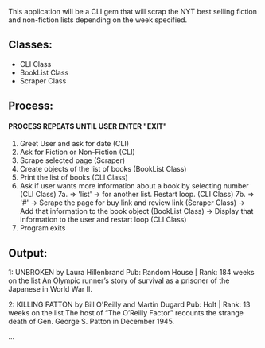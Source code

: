 This application will be a CLI gem that will scrap the NYT best selling fiction and non-fiction lists depending on the week specified.

## Classes:
- CLI Class
- BookList Class
- Scraper Class

## Process:
#### PROCESS REPEATS UNTIL USER ENTER "EXIT"
1. Greet User and ask for date (CLI)
2. Ask for Fiction or Non-Fiction (CLI)
3. Scrape selected page (Scraper)
4. Create objects of the list of books (BookList Class)
5. Print the list of books (CLI Class)
6. Ask if user wants more information about a book by selecting number (CLI Class)
7a.  => 'list' -> for another list. Restart loop. (CLI Class)
7b.  => '#'    -> Scrape the page for buy link and review link (Scraper Class)
               -> Add that information to the book object (BookList Class)
               -> Display that information to the user and restart loop (CLI Class)
8. Program exits

## Output:
1: UNBROKEN by Laura Hillenbrand
  Pub: Random House | Rank: 184 weeks on the list
  An Olympic runner’s story of survival as a prisoner of the Japanese in World War II.

2: KILLING PATTON by Bill O'Reilly and Martin Dugard
  Pub: Holt | Rank: 13 weeks on the list
  The host of “The O’Reilly Factor” recounts the strange death of Gen. George S. Patton in December 1945.

  ...

